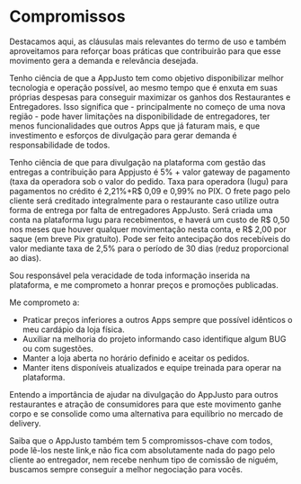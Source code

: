 # Compromissos

Destacamos aqui, as cláusulas mais relevantes do termo de uso e também aproveitamos para reforçar boas práticas que contribuirão para que esse movimento gera a demanda e relevância desejada.

Tenho ciência de que a AppJusto tem como objetivo disponibilizar melhor tecnologia e operação possível, ao mesmo tempo que é enxuta em suas próprias despesas para conseguir maximizar os ganhos dos Restaurantes e Entregadores. Isso significa que - principalmente no começo de uma nova região - pode haver limitações na disponibilidade de entregadores, ter menos funcionalidades que outros Apps que já faturam mais, e que investimento e esforços de  divulgação para gerar demanda é responsabilidade de todos.

Tenho ciência de que para divulgação na plataforma com gestão das entregas a contribuição para Appjusto é 5% + valor gateway de pagamento (taxa da operadora sob o valor do pedido. Taxa para operadora (Iugu) para pagamentos no crédito é 2,21%+R$ 0,09 e 0,99% no PIX. O frete pago pelo cliente será creditado integralmente para o restaurante caso utilize outra forma de entrega por falta de entregadores AppJusto. Será criada uma conta na plataforma Iugu para recebimentos, e haverá um custo de R$ 0,50 nos meses que houver qualquer movimentação nesta conta, e R$ 2,00 por saque (em breve Pix gratuíto). Pode ser feito antecipação dos recebíveis do valor mediante taxa de 2,5% para o período de 30 dias (reduz proporcional ao dias).

Sou responsável pela veracidade de toda informação inserida na plataforma, e me comprometo a honrar preços e promoções publicadas.

Me comprometo a:
- Praticar preços inferiores a outros Apps sempre que possível idênticos o meu cardápio da loja física.
- Auxiliar na melhoria do projeto informando caso identifique algum BUG ou com sugestões.
- Manter a loja aberta no horário definido e aceitar os pedidos.
- Manter itens disponíveis atualizados e equipe treinada para operar na plataforma.

Entendo a importância de ajudar na divulgação do AppJusto para outros restaurantes e atração de consumidores para que este movimento ganhe corpo e se consolide como uma alternativa para equilíbrio no mercado de delivery.

Saiba que o AppJusto também tem 5 compromissos-chave com todos, pode lê-los neste link,e não fica com absolutamente nada do pago pelo cliente ao entregador, nem recebe nenhum tipo de comissão de niguém, buscamos sempre conseguir a melhor negociação para vocês.
